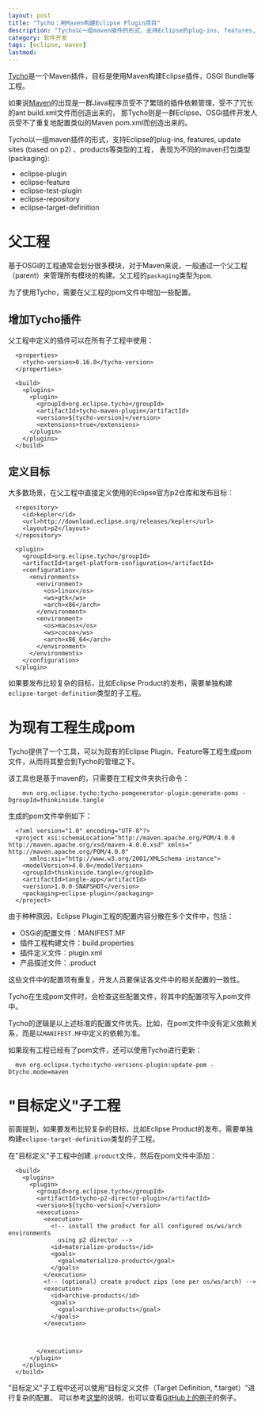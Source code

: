 ```yaml
---
layout: post
title: "Tycho：用Maven构建Eclipse Plugin项目"
description: "Tycho以一组maven插件的形式，支持Eclipse的plug-ins, features, update sites (based on p2) 、products等类型工程的构建。"
category: 软件开发
tags: [eclipse, maven]
lastmod: 
---
```




[Tycho](http://www.sonatype.org/tycho)是一个Maven插件，目标是使用Maven构建Eclipse插件，OSGI Bundle等工程。

如果说[Maven](http://maven.apache.org/)的出现是一群Java程序员受不了繁琐的插件依赖管理，受不了冗长的ant build.xml文件而创造出来的，
那Tycho则是一群Eclipse、OSGi插件开发人员受不了重复地配置类似的Maven pom.xml而创造出来的。

Tycho以一组maven插件的形式，支持Eclipse的plug-ins, features, update sites (based on p2) 、products等类型的工程，
表现为不同的maven打包类型(packaging):

- eclipse-plugin
- eclipse-feature
- eclipse-test-plugin
- eclipse-repository
- eclipse-target-definition


# 父工程

基于OSGi的工程通常会划分很多模块，对于Maven来说，一般通过一个父工程（parent）来管理所有模块的构建。父工程的`packaging`类型为`pom`.

为了使用Tycho，需要在父工程的pom文件中增加一些配置。

## 增加Tycho插件

父工程中定义的插件可以在所有子工程中使用：

```
  <properties>
    <tycho-version>0.16.0</tycho-version>
  </properties>

  <build>
    <plugins>
      <plugin>
        <groupId>org.eclipse.tycho</groupId>
        <artifactId>tycho-maven-plugin</artifactId>
        <version>${tycho-version}</version>
        <extensions>true</extensions>
      </plugin>
    </plugins>
  </build>
```


## 定义目标

大多数场景，在父工程中直接定义使用的Eclipse官方p2仓库和发布目标：

```
  <repository>
    <id>kepler</id>
    <url>http://download.eclipse.org/releases/kepler</url>
    <layout>p2</layout>
  </repository>

  <plugin>
    <groupId>org.eclipse.tycho</groupId>
    <artifactId>target-platform-configuration</artifactId>
    <configuration>
      <environments>
        <environment>
          <os>linux</os>
          <ws>gtk</ws>
          <arch>x86</arch>
        </environment>
        <environment>
          <os>macosx</os>
          <ws>cocoa</ws>
          <arch>x86_64</arch>
        </environment>
      </environments>
    </configuration>
  </plugin>
```

如果要发布比较复杂的目标，比如Eclipse Product的发布，需要单独构建`eclipse-target-definition`类型的子工程。


# 为现有工程生成pom

Tycho提供了一个工具，可以为现有的Eclipse Plugin、Feature等工程生成pom文件，从而将其整合到Tycho的管理之下。

该工具也是基于maven的，只需要在工程文件夹执行命令：

```
    mvn org.eclipse.tycho:tycho-pomgenerator-plugin:generate-poms -DgroupId=thinkinside.tangle
```

生成的pom文件举例如下：

```
  <?xml version="1.0" encoding="UTF-8"?>  
  <project xsi:schemaLocation="http://maven.apache.org/POM/4.0.0 http://maven.apache.org/xsd/maven-4.0.0.xsd" xmlns="  http://maven.apache.org/POM/4.0.0"
      xmlns:xsi="http://www.w3.org/2001/XMLSchema-instance">
    <modelVersion>4.0.0</modelVersion>
    <groupId>thinkinside.tangle</groupId>
    <artifactId>tangle-app</artifactId>
    <version>1.0.0-SNAPSHOT</version>
    <packaging>eclipse-plugin</packaging>
  </project>
```

由于种种原因，Eclipse Plugin工程的配置内容分散在多个文件中，包括：

- OSGi的配置文件：MANIFEST.MF
- 插件工程构建文件：build.properties
- 插件定义文件：plugin.xml
- 产品描述文件：.product

这些文件中的配置项有重复，开发人员要保证各文件中的相关配置的一致性。

Tycho在生成pom文件时，会检查这些配置文件，将其中的配置项写入pom文件中。

Tycho的逻辑是以上述标准的配置文件优先。比如，在pom文件中没有定义依赖关系，而是以`MANIFEST.MF`中定义的依赖为准。


如果现有工程已经有了pom文件，还可以使用Tycho进行更新：

```
  mvn org.eclipse.tycho:tycho-versions-plugin:update-pom -Dtycho.mode=maven
```

# "目标定义"子工程

前面提到，如果要发布比较复杂的目标，比如Eclipse Product的发布，需要单独构建`eclipse-target-definition`类型的子工程。

在"目标定义"子工程中创建`.product`文件，然后在pom文件中添加：

```
  <build>
    <plugins>
      <plugin>
        <groupId>org.eclipse.tycho</groupId>
        <artifactId>tycho-p2-director-plugin</artifactId>
        <version>${tycho-version}</version>
        <executions>
          <execution>
            <!-- install the product for all configured os/ws/arch environments 
              using p2 director -->
            <id>materialize-products</id>
            <goals>
              <goal>materialize-products</goal>
            </goals>
          </execution>
          <!-- (optional) create product zips (one per os/ws/arch) -->
          <execution>
            <id>archive-products</id>
            <goals>
              <goal>archive-products</goal>
            </goals>
          </execution>



        </executions>
      </plugin>
    </plugins>
  </build>
```


"目标定义"子工程中还可以使用”目标定义文件（Target Definition, *.target）“进行复杂的配置。
可以参考[这里](http://wiki.eclipse.org/Tycho/Target_Platform)的说明，也可以查看[GitHub上的例子](https://github.com/toedter/e4-tutorial)的例子。


